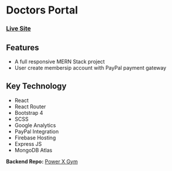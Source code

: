 # Doctors Portal 
### [Live Site](https://power-x-gym-af156.web.app/)

## Features 
- A full responsive MERN Stack project  
- User create membersip account with PayPal payment gateway 


## Key Technology
- React 
- React Router 
- Bootstrap 4
- SCSS 
- Google Analytics 
- PayPal Integration
- Firebase Hosting 
- Express JS
- MongoDB Atlas 

**Backend Repo:** [Power X Gym](https://github.com/mdmaruf43/Power-X-Gym-Server)